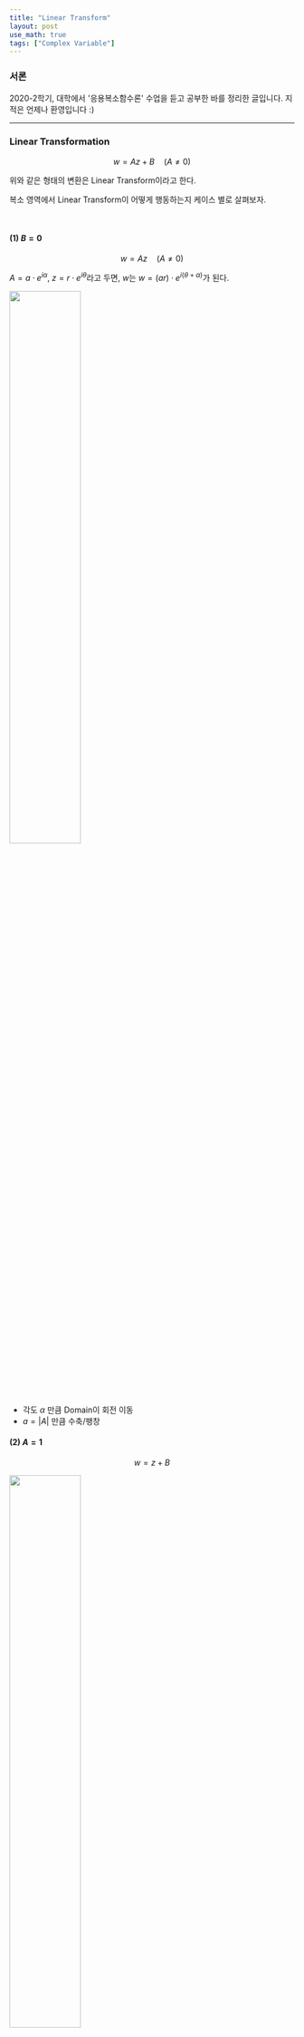 ```yaml
---
title: "Linear Transform"
layout: post
use_math: true
tags: ["Complex Variable"]
---
```


### 서론
2020-2학기, 대학에서 '응용복소함수론' 수업을 듣고 공부한 바를 정리한 글입니다. 지적은 언제나 환영입니다 :)

<hr>

### Linear Transformation

$$
w = Az + B \quad (A \ne 0)
$$

위와 같은 형태의 변환은 Linear Transform이라고 한다.

복소 영역에서 Linear Transform이 어떻게 행동하는지 케이스 별로 살펴보자.

<br>

#### (1) $B=0$

$$
w  = Az \quad (A \ne 0)
$$

$A = a \cdot e^{i\alpha}$, $z = r \cdot e^{i\theta}$라고 두면, $w$는 $w = (ar) \cdot e^{i(\theta + \alpha)}$가 된다.

<div class="img-wrapper">
  <img src="{{ "/assets/img/Complex_Varaible/linear_transform_1.png" | relative_url }}" style="width:50%;">
</div>

- 각도 $\alpha$ 만큼 Domain이 회전 이동
- $a = \lvert A \rvert$ 만큼 수축/팽창

#### (2) $A=1$

$$
w = z + B
$$

<div class="img-wrapper">
  <img src= "{{ "/assets/img/Complex_Varaible/linear_transform_2.png" | relative_url }}" style="width:50%;">
</div>

- $B$ 만큼 평행 이동

#### (3) General form

$$
w = Az + B
$$

(1), (2)의 상황이 합성된 상황으로 이해할 수 있다.

$$
z \longrightarrow Az \longrightarrow Az + B
$$

<hr>

#### Image of Linear trasnform; Square Domain

The iamge of the set $\\{ x + ig : 0 \le x \le 1, \; 0 \le y \le 2 \\}$ under the map

$$
w = (1+i)z + 2
$$

trasnform $w$를 두 단계로 나누어 실시하자.

1. $w_1 = (1+i)z$
2. $w_2 = w_1 + 2$

<div class="img-wrapper">
  <img src= "{{ "/assets/img/Complex_Varaible/linear_transform_3.png" | relative_url }}" style="width:70%;">
</div>

<hr>

### Inversion mapping; $w = \frac{1}{z}$

Write $z = r \cdot e^{i\theta}$, THEN $w = \frac{1}{r} \cdot e^{-i\theta}$

<div class="img-wrapper">
  <img src= "{{ "/assets/img/Complex_Varaible/inversion_mapping_1.png" | relative_url }}" style="width:70%;">
</div>

inversion mapping $w = \frac{1}{z}$는 $z$를 x-축으로 반전시키고, 길이를 수축/팽창시킨다.

$\frac{1}{r}$을 취하기 때문에 복소수 $z$가 원점 $O$에 가까워질 수록 image가 발산한다.

#### Extended complex plane; $\mathbb{C} \cup \\{ \infty \\}$

Transform $T(z)$를 nice하게 정의하기 위해서 $\\{ \infty \\}$를 추가해 이미지 영역을 확장시킨다.

<div class="math-statement">

For a transform $T(z) = \frac{1}{z}$, Let $T(0) = \infty$ and $T(\infty) = 0$, THEN $T$ is <b><u>continuous</u></b>.

</div>

<div class="img-wrapper"> 
  <img src="https://1millionmonkeystyping.files.wordpress.com/2014/02/joh-riemannsphere01.gif" style="width:60%;">
  <p>Picture from <a href="https://ibmathsresources.com/tag/4th-dimension/">link</a></p>
</div> 

[^1]

원래 $T(z)$는 $0$에서 값이 정의되지 않는다. 그런데 Extended complex plane을 생각해서 $T(0) = \infty$로 값을 부여하는 것이다. 즉, $\infty$라는 한 점을 추가해 Image space를 $\mathbb{C}$에서 $\mathbb{C} \cup \\{ \infty \\}$로 확장한다면, $T(z)$를 $z=0$에서까지 continuous하게 만들 수 있다.

$$
\lim_{z \rightarrow 0} {T(z)} = \infty = T(0)
$$

이를 통해 $T(z)$를 복소평면 전체에서 continuous하게 정의할 수 있다.

<hr>

### Images of inversion mapping

#### (1) $x=c$ unser $w = \frac{1}{z}$

<div class="img-wrapper">
  <img src= "{{ "/assets/img/Complex_Varaible/inversion_mapping_2.png" | relative_url }}" style="width:65%;">
</div>

$$
\begin{aligned}
  w &= u + i v = \frac{1}{x + iy} \\
  z &= x + iy = \frac{1}{u + iy} = \frac{u}{u^2 + v^2} - i \frac{v}{u^2 + v^2}
\end{aligned}
$$

$$
\begin{aligned}
  x = \frac{u}{u^2 + v^2} &= c \\
  c(u^2 + v^2) - u &= 0 \\
  u^2 + v^2 - \frac{1}{c} u &= 0 \\
  \left(u - \frac{1}{2c}\right)^2 + v^2 &= \left( \frac{1}{2c} \right)^2
\end{aligned}
$$

따라서 직선 $x=c$는 w-plane에 원으로 매핑된다.

#### (2) $\\{ x + iy : x \ge c \\}$ under $w = \frac{1}{z}$

<div class="img-wrapper">
  <img src= "{{ "/assets/img/Complex_Varaible/inversion_mapping_3.png" | relative_url }}" style="width:70%;">
</div>

<hr>

**<u>Statement.</u>**<br>

<div class="math-statement">


$w=\frac{1}{z}$ transforms (circles and lines) into (circles and lines).

</div>

일반적으로 circle과 line은 아래의 식으로 표현된다.

$$
A(x^2 + y^2) + Bx + Cy + D = 0 \quad (B^2 + C^2 > 4 AD)
$$

\* **line** <br>
$A=0$: $Bx + Cy + D = 0$

\* circle <br>
$A \ne 0$: $\left(x + \frac{B}{2A}\right)^2 + \left( y + \frac{C}{2A}\right)^2 = \left(\frac{\sqrt{B^2 + C^2 - 4 AD}}{2A}\right)^2$

이때, 우리가 $(x, y)$와 $(u, v)$에 대한 관계식을 알고 있으니, $(x, y)$에 대한 위의 식을 $(u, v)$에 대한 식으로 바꿀 수 있다!

$$
\begin{aligned}
  w &= u + iv \\
  z &= x + iy = \frac{1}{u + iv} = \frac{u}{u^2 + v^2} - i \frac{v}{u^2 + v^2}
\end{aligned}
$$

위의 관계식으로부터

(1) $x = \dfrac{u}{u^2 + v^2}$, $y = -\dfrac{v}{u^2 + v^2}$

(2) $x^2 + y^2 = \dfrac{1}{u^2 + v^2}$

를 유도할 수 있고,

$$
\begin{aligned}
  A(x^2 + y^2) + Bx + Cy + D &= 0 \quad (B^2 + C^2 > 4 AD) \\
  A\left(\frac{1}{u^2 + v^2}\right) + B\left(\frac{u}{u^2 + v^2}\right) + C\left(-\frac{v}{u^2 + v^2}\right) + D &= 0 \\
  D(u^2 + v^2) + Bu + C(-v) + A &= 0
\end{aligned}
$$

따라서 inversion mapping $w = \frac{1}{z}$에 대한 Image는 line 또는 circle이 된다.

<br>

$A$, $D$에 따른 경우를 표로 분류하면 아래와 같다.

<div class="img-wrapper">
  <img src= "{{ "/assets/img/Complex_Varaible/inversion_mapping_4.png" | relative_url }}" style="width:75%;">
</div>

<hr>

[^1]: 참고로 이런 Extended Complex Plane을 "Riemann Sphere"라고도 한다. 이 Sphere를 사용하면, 복소평면 상의 모든 점을 구의 표면을 매핑시킬 수 있다!